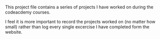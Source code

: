 
This project file contains a series of projects I have worked on during the codeacdemy courses. 

I feel it is more important to record the projects worked on (no matter how small) rather than log every single excercise I have completed form the website. 

